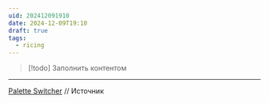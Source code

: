 ```yaml
---
uid: 202412091910
date: 2024-12-09T19:10
draft: true
tags:
  - ricing
---
```


> [!todo] Заполнить контентом

---

[Palette Switcher](https://paletteswitcher.bruyant.xyz/) // Источник
